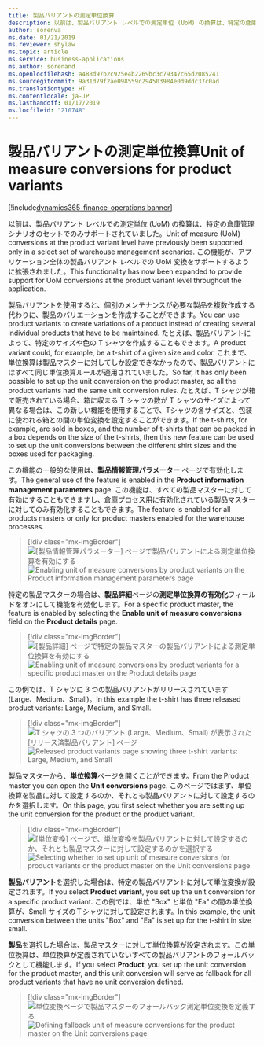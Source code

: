 ```yaml
---
title: 製品バリアントの測定単位換算
description: 以前は、製品バリアント レベルでの測定単位 (UoM) の換算は、特定の倉庫管理シナリオのセットでのみサポートされていました。 この機能が、アプリケーション全体の製品バリアント レベルでの UoM 変換をサポートするように拡張されました。
author: sorenva
ms.date: 01/21/2019
ms.reviewer: shylaw
ms.topic: article
ms.service: business-applications
ms.author: sorenand
ms.openlocfilehash: a488d97b2c925e4b2269bc3c79347c65d2085241
ms.sourcegitcommit: 9a31d79f2ae098559c294503984e0d9ddc37c0ad
ms.translationtype: HT
ms.contentlocale: ja-JP
ms.lasthandoff: 01/17/2019
ms.locfileid: "210748"
---
```

#  <a name="unit-of-measure-conversions-for-product-variants"></a><span data-ttu-id="bc265-104">製品バリアントの測定単位換算</span><span class="sxs-lookup"><span data-stu-id="bc265-104">Unit of measure conversions for product variants</span></span>
[!include[dynamics365-finance-operations banner](../includes/dynamics365-finance-operations.md)]



<span data-ttu-id="bc265-105">以前は、製品バリアント レベルでの測定単位 (UoM) の換算は、特定の倉庫管理シナリオのセットでのみサポートされていました。</span><span class="sxs-lookup"><span data-stu-id="bc265-105">Unit of measure (UoM) conversions at the product variant level have previously been supported only in a select set of warehouse management scenarios.</span></span> <span data-ttu-id="bc265-106">この機能が、アプリケーション全体の製品バリアント レベルでの UoM 変換をサポートするように拡張されました。</span><span class="sxs-lookup"><span data-stu-id="bc265-106">This functionality has now been expanded to provide support for UoM conversions at the product variant level throughout the application.</span></span>

<span data-ttu-id="bc265-107">製品バリアントを使用すると、個別のメンテナンスが必要な製品を複数作成する代わりに、製品のバリエーションを作成することができます。</span><span class="sxs-lookup"><span data-stu-id="bc265-107">You can use product variants to create variations of a product instead of creating several individual products that have to be maintained.</span></span> <span data-ttu-id="bc265-108">たとえば、製品バリアントによって、特定のサイズや色の T シャツを作成することもできます。</span><span class="sxs-lookup"><span data-stu-id="bc265-108">A product variant could, for example, be a t-shirt of a given size and color.</span></span> <span data-ttu-id="bc265-109">これまで、単位換算は製品マスターに対してしか設定できなかったので、製品バリアントにはすべて同じ単位換算ルールが適用されていました。</span><span class="sxs-lookup"><span data-stu-id="bc265-109">So far, it has only been possible to set up the unit conversion on the product master, so all the product variants had the same unit conversion rules.</span></span> <span data-ttu-id="bc265-110">たとえば、T シャツが箱で販売されている場合、箱に収まる T シャツの数が T シャツのサイズによって異なる場合は、この新しい機能を使用することで、Tシャツの各サイズと、包装に使われる箱との間の単位変換を設定することができます。</span><span class="sxs-lookup"><span data-stu-id="bc265-110">If the t-shirts, for example, are sold in boxes, and the number of t-shirts that can be packed in a box depends on the size of the t-shirts, then this new feature can be used to set up the unit conversions between the different shirt sizes and the boxes used for packaging.</span></span>

<span data-ttu-id="bc265-111">この機能の一般的な使用は、**製品情報管理パラメーター** ページで有効化します。</span><span class="sxs-lookup"><span data-stu-id="bc265-111">The general use of the feature is enabled in the **Product information management parameters** page.</span></span> <span data-ttu-id="bc265-112">この機能は、すべての製品マスターに対して有効にすることもできますし、倉庫プロセス用に有効化されている製品マスターに対してのみ有効化することもできます。</span><span class="sxs-lookup"><span data-stu-id="bc265-112">The feature is enabled for all products masters or only for product masters enabled for the warehouse processes.</span></span>

> [!div class="mx-imgBorder"]
> <span data-ttu-id="bc265-113">![[製品情報管理パラメーター] ページで製品バリアントによる測定単位換算を有効にする](media/uom-setup-1.png "[製品情報管理パラメーター] ページで製品バリアントによる測定単位換算を有効にする")</span><span class="sxs-lookup"><span data-stu-id="bc265-113">![Enabling unit of measure conversions by product variants on the Product information management parameters page](media/uom-setup-1.png "Enabling unit of measure conversions by product variants on the Product information management parameters page")</span></span>

<span data-ttu-id="bc265-114">特定の製品マスターの場合は、**製品詳細**ページの**測定単位換算の有効化**フィールドをオンにして機能を有効化します。</span><span class="sxs-lookup"><span data-stu-id="bc265-114">For a specific product master, the feature is enabled by selecting the **Enable unit of measure conversions** field on the **Product details** page.</span></span>

> [!div class="mx-imgBorder"]
> <span data-ttu-id="bc265-115">![[製品詳細] ページで特定の製品マスターの製品バリアントによる測定単位換算を有効にする](media/uom-setup-2.png "[製品詳細] ページで特定の製品マスターの製品バリアントによる測定単位換算を有効にする")</span><span class="sxs-lookup"><span data-stu-id="bc265-115">![Enabling unit of measure conversions by product variants for a specific product master on the Product details page](media/uom-setup-2.png "Enabling unit of measure conversions by product variants for a specific product master on the Product details page")</span></span>

<span data-ttu-id="bc265-116">この例では、T シャツに 3 つの製品バリアントがリリースされています (Large、Medium、Small)。</span><span class="sxs-lookup"><span data-stu-id="bc265-116">In this example the t-shirt has three released product variants: Large, Medium, and Small.</span></span>

> [!div class="mx-imgBorder"]
> <span data-ttu-id="bc265-117">![T シャツの 3 つのバリアント (Large、Medium、Small) が表示された [リリース済製品バリアント] ページ](media/uom-setup-3.png "T シャツの 3 つのバリアント (Large、Medium、Small) が表示された [リリース済製品バリアント] ページ")</span><span class="sxs-lookup"><span data-stu-id="bc265-117">![Released product variants page showing three t-shirt variants: Large, Medium, and Small](media/uom-setup-3.png "Released product variants page showing three t-shirt variants: Large, Medium, and Small")</span></span>

<span data-ttu-id="bc265-118">製品マスターから、**単位換算**ページを開くことができます。</span><span class="sxs-lookup"><span data-stu-id="bc265-118">From the Product master you can open the **Unit conversions** page.</span></span> <span data-ttu-id="bc265-119">このページではまず、単位換算を製品に対して設定するのか、それとも製品バリアントに対して設定するのかを選択します。</span><span class="sxs-lookup"><span data-stu-id="bc265-119">On this page, you first select whether you are setting up the unit conversion for the product or the product variant.</span></span> 

> [!div class="mx-imgBorder"]
> <span data-ttu-id="bc265-120">![[単位変換] ページで、単位変換を製品バリアントに対して設定するのか、それとも製品マスターに対して設定するのかを選択する](media/uom-setup-4.png "[単位変換] ページで、単位変換を製品バリアントに対して設定するのか、それとも製品マスターに対して設定するのかを選択する")</span><span class="sxs-lookup"><span data-stu-id="bc265-120">![Selecting whether to set up unit of measure conversions for product variants or the product master on the Unit conversions page](media/uom-setup-4.png "Selecting whether to set up unit of measure conversions for product variants or the product master on the Unit conversions page")</span></span>

<span data-ttu-id="bc265-121">**製品バリアント**を選択した場合は、特定の製品バリアントに対して単位変換が設定されます。</span><span class="sxs-lookup"><span data-stu-id="bc265-121">If you select **Product variant**, you set up the unit conversion for a specific product variant.</span></span> <span data-ttu-id="bc265-122">この例では、単位 "Box" と単位 "Ea" の間の単位換算が、Small サイズのＴシャツに対して設定されます。</span><span class="sxs-lookup"><span data-stu-id="bc265-122">In this example, the unit conversion between the units "Box" and "Ea" is set up for the t-shirt in size small.</span></span> 

<span data-ttu-id="bc265-123">**製品**を選択した場合は、製品マスターに対して単位換算が設定されます。この単位換算は、単位換算が定義されていないすべての製品バリアントのフォールバックとして機能します。</span><span class="sxs-lookup"><span data-stu-id="bc265-123">If you select **Product**, you set up the unit conversion for the product master, and this unit conversion will serve as fallback for all product variants that have no unit conversion defined.</span></span>

> [!div class="mx-imgBorder"]
> <span data-ttu-id="bc265-124">![単位変換ページで製品マスターのフォールバック測定単位変換を定義する](media/uom-setup-5.png "単位変換ページで製品マスターのフォールバック測定単位変換を定義する")</span><span class="sxs-lookup"><span data-stu-id="bc265-124">![Defining fallback unit of measure conversions for the product master on the Unit conversions page](media/uom-setup-5.png "Defining fallback unit of measure conversions for the product master on the Unit conversions page")</span></span>
